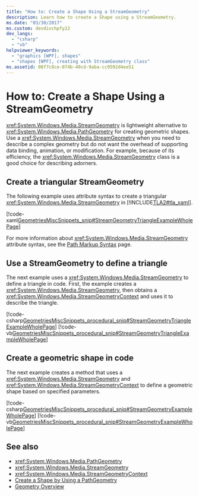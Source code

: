 ```yaml
---
title: "How to: Create a Shape Using a StreamGeometry"
description: Learn how to create a Shape using a StreamGeometry.
ms.date: "03/30/2017"
ms.custom: devdivchpfy22
dev_langs: 
  - "csharp"
  - "vb"
helpviewer_keywords: 
  - "graphics [WPF], shapes"
  - "shapes [WPF], creating with StreamGeometry class"
ms.assetid: 08f7c8ce-074b-49cd-9aba-cc9592d4ee51
---
```

# How to: Create a Shape Using a StreamGeometry
<xref:System.Windows.Media.StreamGeometry> is lightweight alternative to <xref:System.Windows.Media.PathGeometry> for creating geometric shapes. Use a <xref:System.Windows.Media.StreamGeometry> when you need to describe a complex geometry but do not want the overhead of supporting data binding, animation, or modification. For example, because of its efficiency, the <xref:System.Windows.Media.StreamGeometry> class is a good choice for describing adorners.  
  
## Create a triangular StreamGeometry
 The following example uses attribute syntax to create a triangular <xref:System.Windows.Media.StreamGeometry> in [!INCLUDE[TLA2#tla_xaml](../../../includes/tla2sharptla-xaml-md.md)].  
  
 [!code-xaml[GeometriesMiscSnippets_snip#StreamGeometryTriangleExampleWholePage](~/samples/snippets/xaml/VS_Snippets_Wpf/GeometriesMiscSnippets_snip/XAML/StreamGeometryExample.xaml#streamgeometrytriangleexamplewholepage)]  
  
 For more information about <xref:System.Windows.Media.StreamGeometry> attribute syntax, see the [Path Markup Syntax](path-markup-syntax.md) page.  
  
## Use a StreamGeometry to define a triangle
 The next example uses a <xref:System.Windows.Media.StreamGeometry> to define a triangle in code. First, the example creates a <xref:System.Windows.Media.StreamGeometry>, then obtains a <xref:System.Windows.Media.StreamGeometryContext> and uses it to describe the triangle.  
  
 [!code-csharp[GeometriesMiscSnippets_procedural_snip#StreamGeometryTriangleExampleWholePage](~/samples/snippets/csharp/VS_Snippets_Wpf/GeometriesMiscSnippets_procedural_snip/CSharp/StreamGeometryTriangleExample.cs#streamgeometrytriangleexamplewholepage)]
 [!code-vb[GeometriesMiscSnippets_procedural_snip#StreamGeometryTriangleExampleWholePage](~/samples/snippets/visualbasic/VS_Snippets_Wpf/GeometriesMiscSnippets_procedural_snip/visualbasic/streamgeometrytriangleexample.vb#streamgeometrytriangleexamplewholepage)]  
  
## Create a geometric shape in code
 The next example creates a method that uses a <xref:System.Windows.Media.StreamGeometry> and <xref:System.Windows.Media.StreamGeometryContext> to define a geometric shape based on specified parameters.  
  
 [!code-csharp[GeometriesMiscSnippets_procedural_snip#StreamGeometryExampleWholePage](~/samples/snippets/csharp/VS_Snippets_Wpf/GeometriesMiscSnippets_procedural_snip/CSharp/StreamGeometryExample.cs#streamgeometryexamplewholepage)]
 [!code-vb[GeometriesMiscSnippets_procedural_snip#StreamGeometryExampleWholePage](~/samples/snippets/visualbasic/VS_Snippets_Wpf/GeometriesMiscSnippets_procedural_snip/visualbasic/streamgeometryexample.vb#streamgeometryexamplewholepage)]  
  
## See also

- <xref:System.Windows.Media.PathGeometry>
- <xref:System.Windows.Media.StreamGeometry>
- <xref:System.Windows.Media.StreamGeometryContext>
- [Create a Shape by Using a PathGeometry](how-to-create-a-shape-by-using-a-pathgeometry.md)
- [Geometry Overview](geometry-overview.md)
